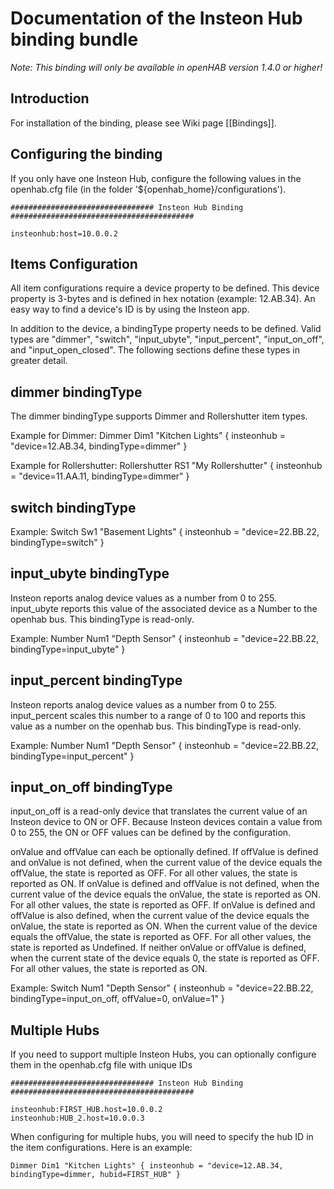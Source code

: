 # Documentation of the Insteon Hub binding bundle

*Note: This binding will only be available in openHAB version 1.4.0 or higher!*

## Introduction

For installation of the binding, please see Wiki page [[Bindings]].

## Configuring the binding

If you only have one Insteon Hub, configure the following values in the openhab.cfg file (in the folder '${openhab_home}/configurations'). 

    ################################ Insteon Hub Binding #########################################
    
    insteonhub:host=10.0.0.2


## Items Configuration

All item configurations require a device property to be defined.  This device property is 3-bytes and is defined in hex notation (example: 12.AB.34).  An easy way to find a device's ID is by using the Insteon app.

In addition to the device, a bindingType property needs to be defined.  Valid types are "dimmer", "switch", "input_ubyte", "input_percent", "input_on_off", and "input_open_closed".  The following sections define these types in greater detail.


## dimmer bindingType

The dimmer bindingType supports Dimmer and Rollershutter item types.

Example for Dimmer:
    Dimmer Dim1 "Kitchen Lights" { insteonhub = "device=12.AB.34, bindingType=dimmer" }

Example for Rollershutter:
    Rollershutter RS1 "My Rollershutter" { insteonhub = "device=11.AA.11, bindingType=dimmer" }


## switch bindingType

Example:
    Switch Sw1 "Basement Lights" { insteonhub = "device=22.BB.22, bindingType=switch" }


## input_ubyte bindingType

Insteon reports analog device values as a number from 0 to 255.  input_ubyte reports this value of the associated device as a Number to the openhab bus.  This bindingType is read-only.

Example:
    Number Num1 "Depth Sensor" { insteonhub = "device=22.BB.22, bindingType=input_ubyte" }


## input_percent bindingType

Insteon reports analog device values as a number from 0 to 255.  input_percent scales this number to a range of 0 to 100 and reports this value as a number on the openhab bus.  This bindingType is read-only.

Example:
    Number Num1 "Depth Sensor" { insteonhub = "device=22.BB.22, bindingType=input_percent" }


## input_on_off bindingType

input_on_off is a read-only device that translates the current value of an Insteon device to ON or OFF.  Because Insteon devices contain a value from 0 to 255, the ON or OFF values can be defined by the configuration.

onValue and offValue can each be optionally defined.
If offValue is defined and onValue is not defined, when the current value of the device equals the offValue, the state is reported as OFF.  For all other values, the state is reported as ON.
If onValue is defined and offValue is not defined, when the current value of the device equals the onValue, the state is reported as ON.  For all other values, the state is reported as OFF.
If onValue is defined and offValue is also defined, when the current value of the device equals the onValue, the state is reported as ON.  When the current value of the device equals the offValue, the state is reported as OFF.  For all other values, the state is reported as Undefined.
If neither onValue or offValue is defined, when the current state of the device equals 0, the state is reported as OFF.  For all other values, the state is reported as ON.

Example:
    Switch Num1 "Depth Sensor" { insteonhub = "device=22.BB.22, bindingType=input_on_off, offValue=0, onValue=1" }


## Multiple Hubs

If you need to support multiple Insteon Hubs, you can optionally configure them in the openhab.cfg file with unique IDs

    ################################ Insteon Hub Binding #########################################
    
    insteonhub:FIRST_HUB.host=10.0.0.2
    insteonhub:HUB_2.host=10.0.0.3

When configuring for multiple hubs, you will need to specify the hub ID in the item configurations.  Here is an example:

    Dimmer Dim1 "Kitchen Lights" { insteonhub = "device=12.AB.34, bindingType=dimmer, hubid=FIRST_HUB" }